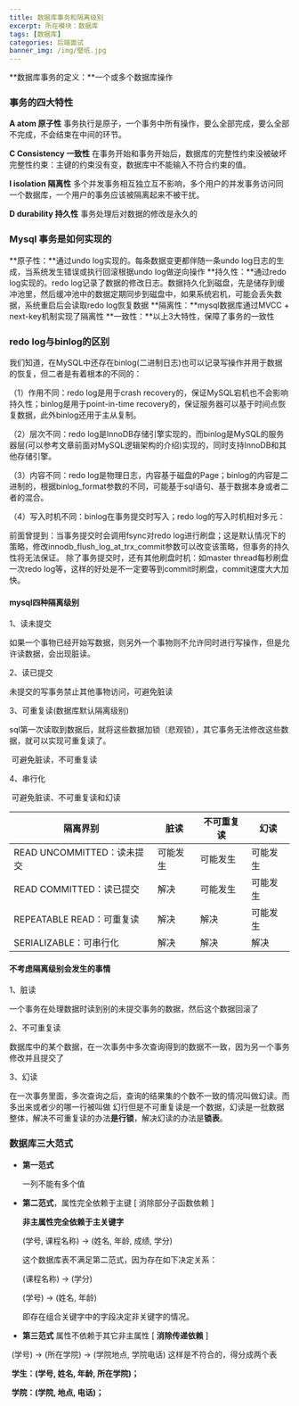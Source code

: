 ```yaml
---
title: 数据库事务和隔离级别
excerpt: 所在模块：数据库
tags: [数据库]
categories: 后端面试
banner_img: /img/壁纸.jpg
---
```


**数据库事务的定义：**一个或多个数据库操作

### 事务的四大特性

**A atom 原子性**  事务执行是原子，一个事务中所有操作，要么全部完成，要么全部不完成，不会结束在中间的环节。

**C Consistency 一致性**	在事务开始和事务开始后，数据库的完整性约束没被破坏完整性约束：主键的约束没有变，数据库中不能输入不符合约束的值。

**I	isolation 隔离性**	多个并发事务相互独立互不影响，多个用户的并发事务访问同一个数据库，一个用户的事务应该被隔离起来不被干扰。

**D durability 持久性**	事务处理后对数据的修改是永久的

### Mysql 事务是如何实现的
**原子性：**通过undo log实现的。每条数据变更都伴随一条undo log日志的生成，当系统发生错误或执行回滚根据undo log做逆向操作
**持久性：**通过redo log实现的。redo log记录了数据的修改日志。数据持久化到磁盘，先是储存到缓冲池里，然后缓冲池中的数据定期同步到磁盘中，如果系统宕机，可能会丢失数据，系统重启后会读取redo log恢复数据
**隔离性：**mysql数据库通过MVCC + next-key机制实现了隔离性
**一致性：**以上3大特性，保障了事务的一致性

### **redo log与binlog的区别**

我们知道，在MySQL中还存在binlog(二进制日志)也可以记录写操作并用于数据的恢复，但二者是有着根本的不同的：

（1）作用不同：redo log是用于crash recovery的，保证MySQL宕机也不会影响持久性；binlog是用于point-in-time recovery的，保证服务器可以基于时间点恢复数据，此外binlog还用于主从复制。

（2）层次不同：redo log是InnoDB存储引擎实现的，而binlog是MySQL的服务器层(可以参考文章前面对MySQL逻辑架构的介绍)实现的，同时支持InnoDB和其他存储引擎。

（3）内容不同：redo log是物理日志，内容基于磁盘的Page；binlog的内容是二进制的，根据binlog_format参数的不同，可能基于sql语句、基于数据本身或者二者的混合。

（4）写入时机不同：binlog在事务提交时写入；redo log的写入时机相对多元：

前面曾提到：当事务提交时会调用fsync对redo log进行刷盘；这是默认情况下的策略，修改innodb_flush_log_at_trx_commit参数可以改变该策略，但事务的持久性将无法保证。
除了事务提交时，还有其他刷盘时机：如master thread每秒刷盘一次redo log等，这样的好处是不一定要等到commit时刷盘，commit速度大大加快。

#### mysql四种隔离级别

1、读未提交

如果一个事物已经开始写数据，则另外一个事物则不允许同时进行写操作，但是允许读数据，会出现脏读。

2、读已提交

未提交的写事务禁止其他事物访问，可避免脏读

3、可重复读(数据库默认隔离级别)

sql第一次读取到数据后，就将这些数据加锁（悲观锁），其它事务无法修改这些数据，就可以实现可重复读了。

​	可避免脏读，不可重复读

4、串行化

​	可避免脏读、不可重复读和幻读

| 隔离界别                   | 脏读     | 不可重复读 | 幻读     |
| -------------------------- | -------- | ---------- | -------- |
| READ UNCOMMITTED：读未提交 | 可能发生 | 可能发生   | 可能发生 |
| READ COMMITTED：读已提交   | 解决     | 可能发生   | 可能发生 |
| REPEATABLE READ：可重复读  | 解决     | 解决       | 可能发生 |
| SERIALIZABLE：可串行化     | 解决     | 解决       | 解决     |

#### 不考虑隔离级别会发生的事情

1、脏读

一个事务在处理数据时读到别的未提交事务的数据，然后这个数据回滚了

2、不可重复读

数据库中的某个数据，在一次事务中多次查询得到的数据不一致，因为另一个事务修改并且提交了

3、幻读

在一次事务里面，多次查询之后，查询的结果集的个数不一致的情况叫做幻读。而多出来或者少的哪一行被叫做 幻行但是不可重复读是一个数据，幻读是一批数据整体，解决不可重复读的办法**是行锁**，解决幻读的办法是**锁表**。



### 数据库三大范式

- **第一范式**

  一列不能有多个值

- **第二范式**，属性完全依赖于主键 [ 消除部分子函数依赖 ]

  **非主属性完全依赖于主关键字**

  (学号, 课程名称) → (姓名, 年龄, 成绩, 学分)

  这个数据库表不满足第二范式，因为存在如下决定关系： 

  (课程名称) → (学分)

  (学号) → (姓名, 年龄)

  即存在组合关键字中的字段决定非关键字的情况。

- **第三范式** 属性不依赖于其它非主属性 [ **消除传递依赖** ]

​	(学号) → (所在学院) → (学院地点, 学院电话) 这样是不符合的，得分成两个表

​	**学生：(学号, 姓名, 年龄, 所在学院)；**

​	**学院：(学院, 地点, 电话)；**



